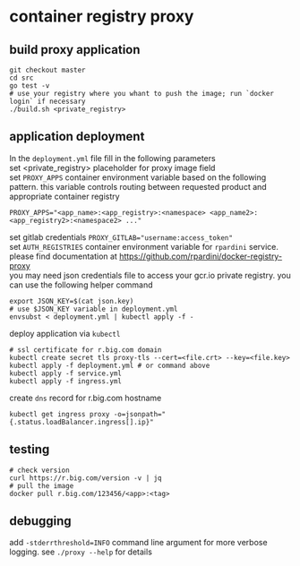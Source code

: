 # container registry proxy

## build proxy application
```
git checkout master
cd src
go test -v
# use your registry where you whant to push the image; run `docker login` if necessary
./build.sh <private_registry>
```

## application deployment
In the `deployment.yml` file fill in the following parameters  
set <private_registry> placeholder for proxy image field  
set `PROXY_APPS` container environment variable based on the following pattern. this variable controls 
routing between requested product and appropriate container registry
```
PROXY_APPS="<app_name>:<app_registry>:<namespace> <app_name2>:<app_registry2>:<namespace2> ..."
```
set gitlab credentials `PROXY_GITLAB="username:access_token"`  
set `AUTH_REGISTRIES` container environment variable for `rpardini` service. 
please find documentation at https://github.com/rpardini/docker-registry-proxy  
you may need json credentials file to access your gcr.io private registry. you can use the following helper command
```
export JSON_KEY=$(cat json.key)
# use $JSON_KEY variable in deployment.yml
envsubst < deployment.yml | kubectl apply -f -
```
deploy application via `kubectl`
```
# ssl certificate for r.big.com domain
kubectl create secret tls proxy-tls --cert=<file.crt> --key=<file.key>
kubectl apply -f deployment.yml # or command above
kubectl apply -f service.yml
kubectl apply -f ingress.yml
```
create `dns` record for r.big.com hostname
```
kubectl get ingress proxy -o=jsonpath="{.status.loadBalancer.ingress[].ip}"
```

## testing
```
# check version
curl https://r.big.com/version -v | jq
# pull the image
docker pull r.big.com/123456/<app>:<tag>
```

## debugging
add `-stderrthreshold=INFO` command line argument for more verbose logging. see `./proxy --help` for details
